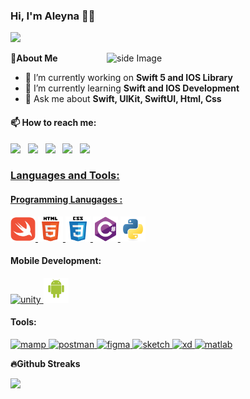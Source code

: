 ### Hi, I'm Aleyna 👋🏻

  ![](https://komarev.com/ghpvc/?username=AleynaISIK&label=Profile%20Views&color=blue&style=flat)


<img src="https://media.tenor.com/AlUkiGkR2j8AAAAM/new-game-ahagon-umiko-programming.gif" alt="side Image" align="right" width="350" height="auto" />

**📖About Me**
- 🔭 I’m currently working on **Swift 5 and IOS Library**
- 🌱 I’m currently learning **Swift and IOS Development**
- 💬 Ask me about **Swift, UIKit, SwiftUI, Html, Css**




<h4 align="left">📫 How to reach me:</h4>
  
  [<img src="https://upload.wikimedia.org/wikipedia/commons/8/83/Steam_icon_logo.svg" width="3.5%"/>](https://steamcommunity.com/profiles/76561199045872265/)  &nbsp; [<img src="https://img.icons8.com/color/48/000000/linkedin.png" width="3.5%"/>](https://www.linkedin.com/in/aleyna-işık-a36b981a5/)  &nbsp; [<img src="https://img.icons8.com/fluent/48/000000/facebook-new.png" width="3.5%"/>](https://www.facebook.com/aleyna.isik.73)  &nbsp; [<img src="https://img.icons8.com/fluent/48/000000/instagram-new.png" width="3.5%"/>](https://www.instagram.com/a1eyna1s1k/)  &nbsp; <a href="mailto:aleynaisik100@gmail.com"> <img src="https://img.icons8.com/fluent/48/000000/gmail.png" width="3.5%"/>
  



<h3 align="left">Languages and Tools:</h3>
<h4 align="left">Programming Lanugages :</h4>
<a href="https://developer.apple.com/swift/" target="_blank"> <img src="https://raw.githubusercontent.com/devicons/devicon/master/icons/swift/swift-original.svg" alt="swift" width="40" height="40"/> </a> 
  <a href="https://www.w3schools.com/cpp/" target="_blank" rel="noreferrer"> <img src="https://raw.githubusercontent.com/devicons/devicon/master/icons/html5/html5-original-wordmark.svg" alt="html5" width="40" height="40"/> </a>
  <a href="https://www.w3schools.com/css/" target="_blank" rel="noreferrer"> <img src="https://raw.githubusercontent.com/devicons/devicon/master/icons/css3/css3-original-wordmark.svg" alt="css3" width="40" height="40"/>
<a href="https://www.w3schools.com/cs/" target="_blank"> <img src="https://raw.githubusercontent.com/devicons/devicon/master/icons/csharp/csharp-original.svg" alt="csharp" width="40" height="40"/> </a>
<a href="https://www.python.org" target="_blank"> <img src="https://raw.githubusercontent.com/devicons/devicon/master/icons/python/python-original.svg" alt="python" width="40" height="40"/> </a> 

<h4 align="left">Mobile Development:</h4>
 <a href="https://wikimedia.org/" target="_blank"> <img src="https://icons-for-free.com/iconfiles/png/512/company+ios+ipad+iphone+logo+technology+icon-1320192795152509008.png" alt="unity" width="40" height="40"/> </a>
<a href="https://developer.android.com" target="_blank"> <img src="https://raw.githubusercontent.com/devicons/devicon/master/icons/android/android-original-wordmark.svg" alt="android" width="40" height="40"/> </a>

<h4 align="left">Tools:</h4>
<a href="https://www.mamp.info/en/mamp-pro/mac/" target="_blank" rel="noreferrer"> <img src="https://dl2.macupdate.com/images/icons256/24001.png?time=1629182091" alt="mamp" width="40" height="40"/> </a> 
 <a href="https://postman.com" target="_blank" rel="noreferrer"> <img src="https://www.vectorlogo.zone/logos/getpostman/getpostman-icon.svg" alt="postman" width="40" height="40"/> </a>
  <a href="https://www.figma.com/" target="_blank" rel="noreferrer"> <img src="https://www.vectorlogo.zone/logos/figma/figma-icon.svg" alt="figma" width="40" height="40"/> </a> 
 <a href="https://www.sketch.com/" target="_blank" rel="noreferrer"> <img src="https://www.vectorlogo.zone/logos/sketchapp/sketchapp-icon.svg" alt="sketch" width="40" height="40"/> </a>
 <a href="https://www.adobe.com/products/xd.html" target="_blank" rel="noreferrer"> <img src="https://cdn.worldvectorlogo.com/logos/adobe-xd.svg" alt="xd" width="40" height="40"/> </a> 
 <a href="https://www.mathworks.com/" target="_blank" rel="noreferrer"> <img src="https://upload.wikimedia.org/wikipedia/commons/2/21/Matlab_Logo.png" alt="matlab" width="40" height="40"/> </a> 
 

</p>



**🔥Github Streaks**

 <img height="180em" src="https://github-readme-streak-stats.herokuapp.com/?user=AleynaISIK&hide_border=true" />
